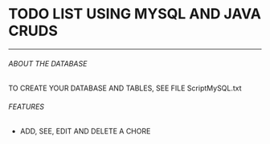 # TODO LIST USING MYSQL AND JAVA CRUDS

<hr> 

###### ABOUT THE DATABASE

TO CREATE YOUR DATABASE AND TABLES, SEE FILE ScriptMySQL.txt

###### FEATURES
- ADD, SEE, EDIT AND DELETE A CHORE
